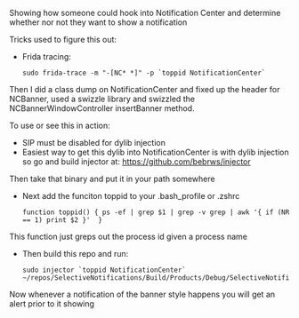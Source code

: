 Showing how someone could hook into Notification Center and determine whether nor not they want to show a notification

Tricks used to figure this out:

* Frida tracing:
	
	```
	sudo frida-trace -m "-[NC* *]" -p `toppid NotificationCenter`
	```


Then I did a class dump on NotificationCenter and fixed up the header for NCBanner, used a swizzle library and swizzled the NCBannerWindowController insertBanner method.



To use or see this in action:

* SIP must be disabled for dylib injection
* Easiest way to get this dylib into NotificationCenter is with dylib injection so go and build injector at: https://github.com/bebrws/injector

Then take that binary and put it in your path somewhere

* Next add the funciton toppid to your .bash_profile or .zshrc

	```
	function toppid() { ps -ef | grep $1 | grep -v grep | awk '{ if (NR == 1) print $2 }'  }
	```

This function just greps out the process id given a process name

* Then build this repo and run:

	```
	sudo injector `toppid NotificationCenter` ~/repos/SelectiveNotifications/Build/Products/Debug/SelectiveNotifications.bundle/Contents/MacOS/SelectiveNotifications
	```


Now whenever a notification of the banner style happens you will get an alert prior to it showing




